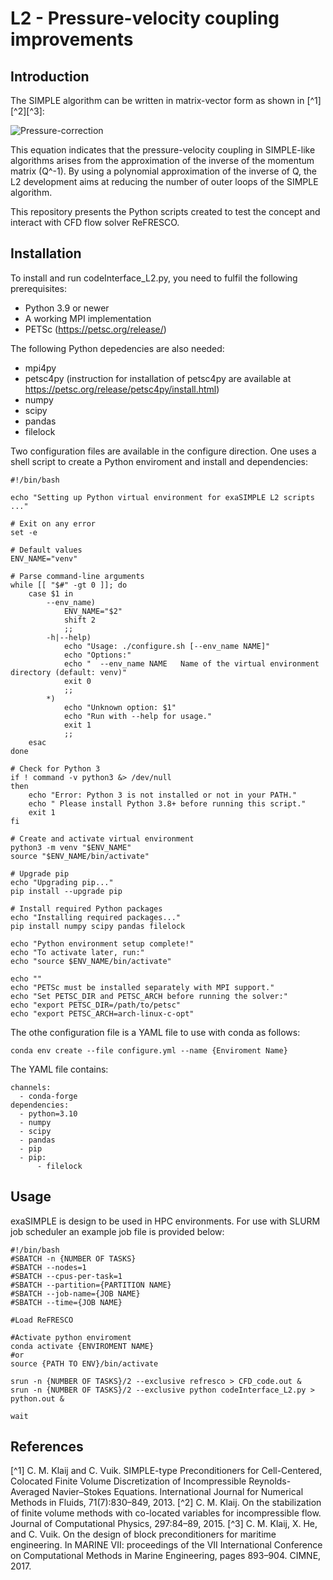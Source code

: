 # L2 - Pressure-velocity coupling improvements

## Introduction

The SIMPLE algorithm can be written in matrix-vector form as shown in [^1][^2][^3]:

![Pressure-correction](images/navier-stokes.png)

This equation indicates that the pressure-velocity coupling in SIMPLE-like algorithms arises from the approximation of the inverse of the momentum matrix (Q^-1). By using a polynomial approximation of the inverse of Q, the L2 development aims at reducing the number of outer loops of the SIMPLE algorithm.

This repository presents the Python scripts created to test the concept and interact with CFD flow solver ReFRESCO.

## Installation

To install and run codeInterface_L2.py, you need to fulfil the following prerequisites:
- Python 3.9 or newer
- A working MPI implementation
- PETSc (https://petsc.org/release/)

The following Python depedencies are also needed:
- mpi4py 
- petsc4py (instruction for installation of petsc4py are available at https://petsc.org/release/petsc4py/install.html)
- numpy 
- scipy 
- pandas 
- filelock

Two configuration files are available in the configure direction. One uses a shell script to create a Python enviroment and install and dependencies:
```
#!/bin/bash

echo "Setting up Python virtual environment for exaSIMPLE L2 scripts ..."

# Exit on any error
set -e

# Default values
ENV_NAME="venv"

# Parse command-line arguments
while [[ "$#" -gt 0 ]]; do
    case $1 in
        --env_name)
            ENV_NAME="$2"
            shift 2
            ;;
        -h|--help)
            echo "Usage: ./configure.sh [--env_name NAME]"
            echo "Options:"
            echo "  --env_name NAME   Name of the virtual environment directory (default: venv)"
            exit 0
            ;;
        *)
            echo "Unknown option: $1"
            echo "Run with --help for usage."
            exit 1
            ;;
    esac
done

# Check for Python 3
if ! command -v python3 &> /dev/null
then
    echo "Error: Python 3 is not installed or not in your PATH."
    echo " Please install Python 3.8+ before running this script."
    exit 1
fi

# Create and activate virtual environment
python3 -m venv "$ENV_NAME"
source "$ENV_NAME/bin/activate"

# Upgrade pip
echo "Upgrading pip..."
pip install --upgrade pip

# Install required Python packages
echo "Installing required packages..."
pip install numpy scipy pandas filelock

echo "Python environment setup complete!"
echo "To activate later, run:"
echo "source $ENV_NAME/bin/activate"

echo ""
echo "PETSc must be installed separately with MPI support."
echo "Set PETSC_DIR and PETSC_ARCH before running the solver:"
echo "export PETSC_DIR=/path/to/petsc"
echo "export PETSC_ARCH=arch-linux-c-opt"
```

The othe configuration file is a YAML file to use with conda as follows:
```
conda env create --file configure.yml --name {Enviroment Name}
```
The YAML file contains:
```
channels:
  - conda-forge
dependencies:
  - python=3.10
  - numpy
  - scipy
  - pandas
  - pip
  - pip:
      - filelock
```

## Usage

exaSIMPLE is design to be used in HPC environments. For use with SLURM job scheduler an example job file is provided below:
```
#!/bin/bash
#SBATCH -n {NUMBER OF TASKS}
#SBATCH --nodes=1 
#SBATCH --cpus-per-task=1
#SBATCH --partition={PARTITION NAME}
#SBATCH --job-name={JOB NAME}
#SBATCH --time={JOB NAME}

#Load ReFRESCO

#Activate python enviroment
conda activate {ENVIROMENT NAME}
#or
source {PATH TO ENV}/bin/activate

srun -n {NUMBER OF TASKS}/2 --exclusive refresco > CFD_code.out &
srun -n {NUMBER OF TASKS}/2 --exclusive python codeInterface_L2.py > python.out &

wait

```


## References

[^1] C. M. Klaij and C. Vuik. SIMPLE-type Preconditioners for Cell-Centered, Colocated Finite Volume Discretization of Incompressible Reynolds-Averaged Navier–Stokes Equations. International Journal for Numerical Methods in Fluids, 71(7):830–849, 2013.
[^2] C. M. Klaij. On the stabilization of finite volume methods with co-located variables for incompressible flow. Journal of Computational Physics, 297:84–89, 2015.
[^3] C. M. Klaij, X. He, and C. Vuik. On the design of block preconditioners for maritime engineering. In MARINE VII: proceedings of the VII International Conference on Computational Methods in Marine Engineering, pages 893–904. CIMNE, 2017.


